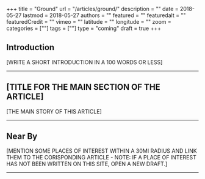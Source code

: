 +++
title           = "Ground"
url             = "/articles/ground/"
description     = ""
date            = 2018-05-27
lastmod         = 2018-05-27
authors         = ""
featured        = ""
featuredalt     = ""
featuredCredit  = ""
vimeo           = ""
latitude        = ""
longitude       = ""
zoom            =
categories      = [""]
tags            = [""]
type            = "coming"
draft           = true
+++

## Introduction

[WRITE A SHORT INTRODUCTION IN A 100 WORDS OR LESS]

---

## [TITLE FOR THE MAIN SECTION OF THE ARTICLE]

[THE MAIN STORY OF THIS ARTICLE]

---

## Near By

[MENTION SOME PLACES OF INTEREST WITHIN A 30MI RADIUS AND LINK THEM TO THE CORISPONDING ARTICLE - NOTE: IF A PLACE OF INTEREST HAS NOT BEEN WRITTEN ON THIS SITE, OPEN A NEW DRAFT.]

---
